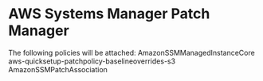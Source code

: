 # AWS Systems Manager Patch Manager

The following policies will be attached:
AmazonSSMManagedInstanceCore
aws-quicksetup-patchpolicy-baselineoverrides-s3
AmazonSSMPatchAssociation
